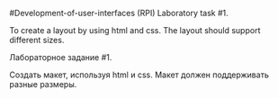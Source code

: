 #Development-of-user-interfaces (RPI)
Laboratory task #1.

To create a layout by using html and css. The layout should support different sizes.

Лабораторное задание #1.

Создать макет, используя html и css. Макет должен поддерживать разные размеры.
